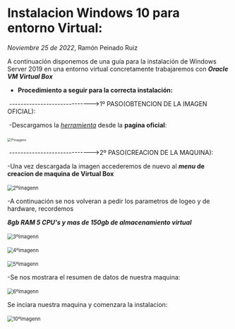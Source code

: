 # Instalacion Windows 10 para entorno Virtual:
*Noviembre 25 de 2022*, Ramón Peinado Ruiz



A continuación disponemos de una guía para la instalación de Windows Server 2019 en una entorno virtual concretamente trabajaremos con ***Oracle VM Virtual Box***


- **Procedimiento a seguir para la correcta instalación:**

​	----------------------------->1º PASO(OBTENCION DE LA IMAGEN OFICIAL):

​	-Descargamos la *[herramienta](https://www.microsoft.com/en-us/evalcenter/download-windows-server-2019)* desde la **pagina oficial**:

​	<img src="/img/1ºimagenn.png" alt="1ºimagenn" style="zoom:50%;" />

​	----------------------------->2º PASO(CREACION DE LA MAQUINA):

-Una vez descargada la imagen accederemos de nuevo al ***menu* de creacion de maquina de Virtual Box**

​	<img src="/img/2ºimagenn.png" alt="2ºimagenn" style="zoom:80%;" />



-A continuación se nos volveran a pedir los parametros de logeo y de hardware, recordemos

***8gb RAM 5 CPU's y mas de 150gb de almacenamiento virtual***

​	<img src="/img/3ºimagenn.png" alt="3ºimagenn" style="zoom:80%;" />

​	<img src="/img/4ºimagenn.png" alt="4ºimagenn" style="zoom:80%;" />

​	<img src="/img/5ºimagenn.png" alt="5ºimagenn" style="zoom:80%;" />



-Se nos mostrara el resumen de datos de nuestra maquina:

​	<img src="/img/6ºimagenn.png" alt="6ºimagenn" style="zoom:80%;" />

Se inciara nuestra maquina y comenzara la instalacion:

​	<img src="/img/10ºimagenn.png" alt="10ºimagenn" style="zoom:80%;" />





